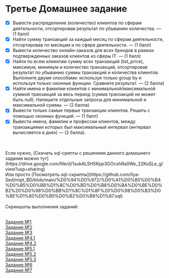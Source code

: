 # Третье Домашнее задание
- [x] Вывести распределение (количество) клиентов по сферам деятельности, отсортировав результат по убыванию количества. — (1 балл)
- [x] Найти сумму транзакций за каждый месяц по сферам деятельности, отсортировав по месяцам и по сфере деятельности. — (1 балл)
- [x] Вывести количество онлайн-заказов для всех брендов в рамках подтвержденных заказов клиентов из сферы IT. — (1 балл)
- [x] Найти по всем клиентам сумму всех транзакций (list_price), максимум, минимум и количество транзакций, отсортировав результат по убыванию суммы транзакций и количества клиентов. Выполните двумя способами: используя только group by и используя только оконные функции. Сравните результат. — (2 балла)
- [x] Найти имена и фамилии клиентов с минимальной/максимальной суммой транзакций за весь период (сумма транзакций не может быть null). Напишите отдельные запросы для минимальной и максимальной суммы. — (2 балла)
- [x] Вывести только самые первые транзакции клиентов. Решить с помощью оконных функций. — (1 балл)
- [x] Вывести имена, фамилии и профессии клиентов, между транзакциями которых был максимальный интервал (интервал вычисляется в днях) — (2 балла).
<br>
<br>
Если нужно, [Скачать sql-срипты с решением данного домашнего задания можно тут](https://drive.google.com/file/d/1sukALSH5Kpp3GOcshRa0We_22KuSLe_g/view?usp=sharing)
<br>Или просто [Посмотреть sql-скрипты](https://github.com/Ilya-Sed/mipt_BD/blob/main/%D0%94%D0%972/%D0%A1%D0%B5%D0%B4%D0%B5%D0%BB%D1%8C%D0%BD%D0%B8%D0%BA%D0%BE%D0%B2%20%D0%98%D0%BB%D1%8C%D1%8F%20%D0%98%D0%B3%D0%BE%D1%80%D0%B5%D0%B2%D0%B8%D1%87.sql)
<br>
<br>
Скриншоты выполнения заданий:

<br>[Задание №1](https://github.com/Ilya-Sed/mipt_BD/blob/main/%D0%94%D0%973/%D0%97%D0%B0%D0%B4%D0%B0%D0%BD%D0%B8%D0%B5%201.png)
<br>[Задание №2](https://github.com/Ilya-Sed/mipt_BD/blob/main/%D0%94%D0%973/%D0%97%D0%B0%D0%B4%D0%B0%D0%BD%D0%B8%D0%B5%202.png)
<br>[Задание №3](https://github.com/Ilya-Sed/mipt_BD/blob/main/%D0%94%D0%973/%D0%97%D0%B0%D0%B4%D0%B0%D0%BD%D0%B8%D0%B5%203.png)
<br>[Задание №4.1](https://github.com/Ilya-Sed/mipt_BD/blob/main/%D0%94%D0%973/%D0%97%D0%B0%D0%B4%D0%B0%D0%BD%D0%B8%D0%B5%204.1.png)
<br>[Задание №4.2](https://github.com/Ilya-Sed/mipt_BD/blob/main/%D0%94%D0%973/%D0%97%D0%B0%D0%B4%D0%B0%D0%BD%D0%B8%D0%B5%204.2.png)
<br>[Задание №5.1](https://github.com/Ilya-Sed/mipt_BD/blob/main/%D0%94%D0%973/%D0%97%D0%B0%D0%B4%D0%B0%D0%BD%D0%B8%D0%B5%205.1.png)
<br>[Задание №5.2](https://github.com/Ilya-Sed/mipt_BD/blob/main/%D0%94%D0%973/%D0%97%D0%B0%D0%B4%D0%B0%D0%BD%D0%B8%D0%B5%205.2.png)
<br>[Задание №5.3](https://github.com/Ilya-Sed/mipt_BD/blob/main/%D0%94%D0%973/%D0%97%D0%B0%D0%B4%D0%B0%D0%BD%D0%B8%D0%B5%205.3.png)
<br>[Задание №6](https://github.com/Ilya-Sed/mipt_BD/blob/main/%D0%94%D0%973/%D0%97%D0%B0%D0%B4%D0%B0%D0%BD%D0%B8%D0%B5%206.png)
<br>[Задание №7](https://github.com/Ilya-Sed/mipt_BD/blob/main/%D0%94%D0%973/%D0%97%D0%B0%D0%B4%D0%B0%D0%BD%D0%B8%D0%B5%207.png)

